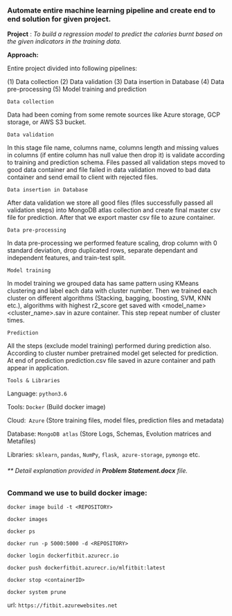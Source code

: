### Automate entire machine learning pipeline and create end to end solution for given project.

**Project** : _To build a regression model to predict the calories burnt based on the given indicators in the
training data._

**Approach:** 

Entire project divided into following pipelines:

(1) Data collection (2) Data validation (3) Data insertion in Database (4) Data pre-processing (5) Model training and prediction 

`Data collection`

Data had been coming from some remote sources like Azure storage, GCP storage, or AWS S3 bucket.  

`Data validation` 

In this stage file name, columns name, columns length and missing values in columns (if entire column has null value then drop it) is validate according to training and prediction schema. Files passed all validation steps moved to good data container and file failed in data validation moved to bad data container and send email to client with rejected files.

`Data insertion in Database` 

After data validation we store all good files (files successfully passed all validation steps) into MongoDB atlas collection and create final master csv file for prediction. After that we export master csv file to azure container.

`Data pre-processing` 

In data pre-processing we performed feature scaling, drop column with 0 standard deviation, drop duplicated rows, separate dependant and independent features, and train-test split.

`Model training `

In model training we grouped data has same pattern using KMeans clustering and label each data with cluster number. Then we trained each cluster on different algorithms (Stacking, bagging, boosting, SVM, KNN etc.), algorithms with highest r2_score get saved with <model_name><cluster_name>.sav in azure container.  This step repeat number of cluster times.

`Prediction`

All the steps (exclude model training) performed during prediction also. According to cluster number pretrained model get selected for prediction. At end of prediction prediction.csv file saved in azure container and path appear in application.   

`Tools & Libraries`

Language: `python3.6`

Tools: `Docker` (Build docker image)

Cloud:` Azure` (Store training files, model files, prediction files and metadata)

Database: `MongoDB atlas` (Store Logs, Schemas, Evolution matrices and Metafiles)

Libraries: `sklearn`, `pandas`, `NumPy`, `flask`,` azure-storage`, `pymongo` etc.


###### ** Detail explanation provided in _**Problem Statement.docx**_ file.

### Command we use to build docker image:

`docker image build -t <REPOSITORY>` 

`docker images`

`docker ps `

`docker run -p 5000:5000 -d <REPOSITORY>`

`docker login dockerfitbit.azurecr.io`

`docker push dockerfitbit.azurecr.io/mlfitbit:latest`

`docker stop <containerID>`

`docker system prune`

url: `https://fitbit.azurewebsites.net`

